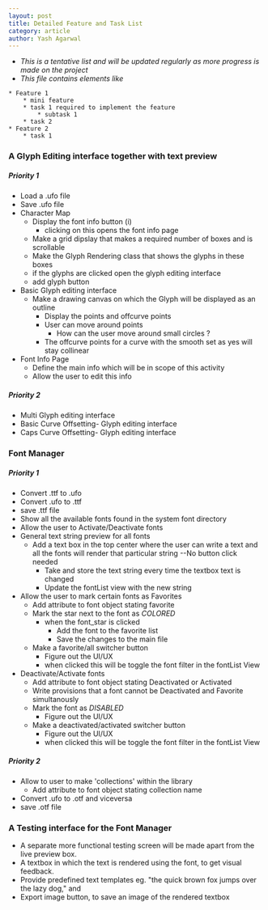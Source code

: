 ```yaml
---
layout: post
title: Detailed Feature and Task List
category: article
author: Yash Agarwal
---
```


* *This is a tentative list and will be updated regularly as more progress is made on the project*
* *This file contains elements like*

```
* Feature 1
	* mini feature
	* task 1 required to implement the feature
		* subtask 1  
	* task 2
* Feature 2
	* task 1
```	

### A Glyph Editing interface together with text preview

##### Priority 1

* Load a .ufo file
* Save .ufo file
* Character Map
	* Display the font info button (i)
		* clicking on this opens the font info page
	* Make a grid dipslay that makes a required number of boxes and is scrollable
	* Make the Glyph Rendering class that shows the glyphs in these boxes
	* if the glyphs are clicked open the glyph editing interface
	* add glyph button
* Basic Glyph editing interface
	* Make a drawing canvas on which the Glyph will be displayed as an outline
		* Display the points and offcurve points 
		* User can move around points
			* How can the user move around small circles ?
		* The offcurve points for a curve with the smooth set as yes will stay collinear    	 
* Font Info Page
	* Define the main info which will be in scope of this activity
	* Allow the user to edit this info	 
 		  
      
##### Priority 2
* Multi Glyph editing interface 
* Basic Curve Offsetting- Glyph editing interface
* Caps Curve Offsetting- Glyph editing interface	

### Font Manager

##### Priority 1

* Convert .ttf to .ufo
* Convert .ufo to .ttf
* save .ttf file 
* Show all the available fonts found in the system font directory
* Allow the user to Activate/Deactivate fonts
* General text string preview for all fonts	
  * Add a text box in the top center where the user can write a text and all the fonts will render that particular string --No button click needed
    * Take and store the text string every time the textbox text is changed
	* Update the fontList view with the new string  	 	
* Allow the user to mark certain fonts as Favorites
	* Add attribute to font object stating favorite
	* Mark the star next to the font as *COLORED*
	  * when the font_star is clicked 
	    * Add the font to the favorite list
		* Save the changes to the main file
	* Make a favorite/all switcher button
      * Figure out the UI/UX
      * when clicked this will be toggle the font filter in the fontList View
* Deactivate/Activate fonts
	* Add attribute to font object stating Deactivated or Activated
	* Write provisions that a font cannot be Deactivated and Favorite simultanously
	* Mark the font as *DISABLED*
	  * Figure out the UI/UX
	* Make a deactivated/activated switcher button
      * Figure out the UI/UX
      * when clicked this will be toggle the font filter in the fontList View
    	  	 	  	
##### Priority 2

* Allow to user to make 'collections' within the library
	* Add attribute to font object stating collection name
* Convert .ufo to .otf and viceversa
* save .otf file 

### A Testing interface for the Font Manager

* A separate more functional testing screen will be made apart from the live preview box.
* A textbox in which the text is rendered using the font, to get visual feedback. 
* Provide predefined text templates eg. "the quick brown fox jumps over the lazy dog," and 
* Export image button, to save an image of the rendered textbox
